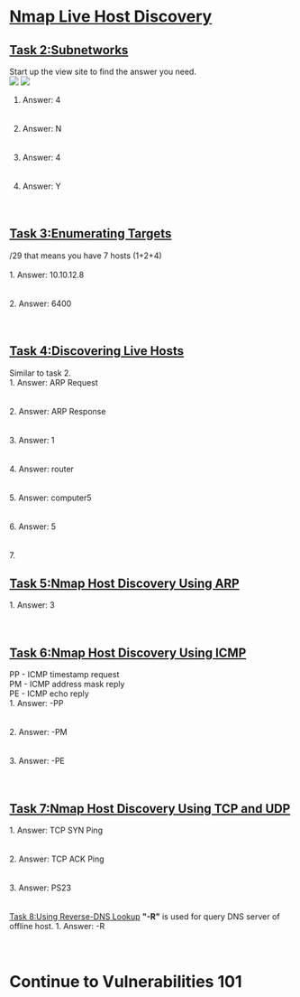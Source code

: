 <h1><ins>Nmap Live Host Discovery</ins></h1>

<h2><ins>Task 2:Subnetworks</ins></h2>
Start up the view site to find the answer you need.<br>
<img src=https://user-images.githubusercontent.com/78288358/172833724-e90440cc-5fa4-4c8d-9a0d-757245e7a121.png>
<img src=https://user-images.githubusercontent.com/78288358/172833591-3af1eb75-3dce-41ba-9088-39689526b4a3.png>

1. Answer: 4<br><br><br>
2. Answer: N<br><br><br>
3. Answer: 4<br><br><br>
4. Answer: Y<br><br><br>

<h2><ins>Task 3:Enumerating Targets</ins></h2>
/29 that means you have 7 hosts (1+2+4)<br><br>
1. Answer: 10.10.12.8<br><br><br>
2. Answer: 6400<br><br><br>

<h2><ins>Task 4:Discovering Live Hosts</ins></h2>
Similar to task 2. <br>
1. Answer: ARP Request<br><br><br>
2. Answer: ARP Response<br><br><br>
3. Answer: 1<br><br><br>
4. Answer: router <br><br><br>
5. Answer: computer5<br><br><br>
6. Answer: 5<br><br><br>
7. 
<h2><ins>Task 5:Nmap Host Discovery Using ARP</ins></h2>
1. Answer: 3 <br><br><br>

<h2><ins>Task 6:Nmap Host Discovery Using ICMP</ins></h2>
PP - ICMP timestamp request <br>
PM - ICMP address mask reply<br>
PE - ICMP echo reply<br>
1. Answer: -PP <br><br><br>
2. Answer: -PM<br><br><br>
3. Answer: -PE<br><br><br>

<h2><ins>Task 7:Nmap Host Discovery Using TCP and UDP</ins></h2>
1. Answer: TCP SYN Ping<br><br><br>
2. Answer: TCP ACK Ping<br><br><br>
3. Answer: PS23<br><br><br
                           
<h2><ins>Task 8:Using Reverse-DNS Lookup</ins></h2>
<b>"-R"</b> is used for query DNS server of offline host.
1. Answer: -R<br><br><br>

<h1>Continue to Vulnerabilities 101</h1>
